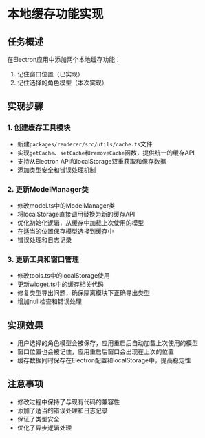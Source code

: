 # 本地缓存功能实现

## 任务概述
在Electron应用中添加两个本地缓存功能：
1. 记住窗口位置（已实现）
2. 记住选择的角色模型（本次实现）

## 实现步骤

### 1. 创建缓存工具模块
- 新建`packages/renderer/src/utils/cache.ts`文件
- 实现`getCache`、`setCache`和`removeCache`函数，提供统一的缓存API
- 支持从Electron API和localStorage双重获取和保存数据
- 添加类型安全和错误处理机制

### 2. 更新ModelManager类
- 修改model.ts中的ModelManager类
- 将localStorage直接调用替换为新的缓存API
- 优化初始化逻辑，从缓存中加载上次使用的模型
- 在适当的位置保存模型选择到缓存中
- 错误处理和日志记录

### 3. 更新工具和窗口管理
- 修改tools.ts中的localStorage使用
- 更新widget.ts中的缓存相关代码
- 修复类型导出问题，确保隔离模块下正确导出类型
- 增加null检查和错误处理

## 实现效果
- 用户选择的角色模型会被保存，应用重启后自动加载上次使用的模型
- 窗口位置也会被记住，应用重启后窗口会出现在上次的位置
- 缓存数据同时保存在Electron配置和localStorage中，提高稳定性

## 注意事项
- 修改过程中保持了与现有代码的兼容性
- 添加了适当的错误处理和日志记录
- 保证了类型安全
- 优化了异步逻辑处理 